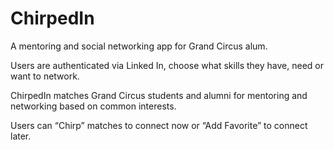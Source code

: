 # ChirpedIn

A mentoring and social networking app for Grand Circus alum.

Users are authenticated via Linked In, choose what skills they have, need or want to network.

ChirpedIn matches Grand Circus students and alumni for mentoring and networking based on common interests.

Users can “Chirp” matches to connect now or “Add Favorite” to connect later.
